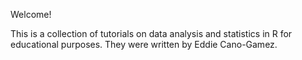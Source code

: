 Welcome! 

This is a collection of tutorials on data analysis and statistics in R for educational purposes. They were written by Eddie Cano-Gamez.
